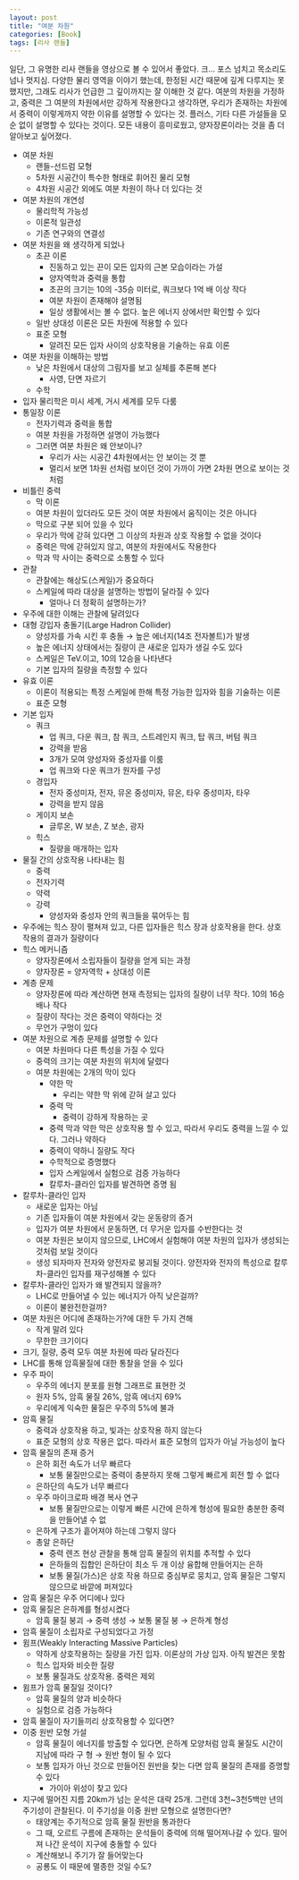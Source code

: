 ```yaml
---
layout: post
title: "여분 차원"
categories: [Book]
tags: [리사 랜들]
---
```


일단, 그 유명한 리사 랜들을 영상으로 볼 수 있어서 좋았다. 크... 포스 넘치고 목소리도 넘나 멋지심. 다양한 물리 영역을 이야기 했는데, 한정된 시간 때문에 깊게 다루지는 못했지만, 그래도 리사가 언급한 그 깊이까지는 잘 이해한 것 같다. 여분의 차원을 가정하고, 중력은 그 여분의 차원에서만 강하게 작용한다고 생각하면, 우리가 존재하는 차원에서 중력이 이렇게까지 약한 이유를 설명할 수 있다는 것. 플러스, 기타 다른 가설들을 모순 없이 설명할 수 있다는 것이다. 모든 내용이 흥미로웠고, 양자장론이라는 것을 좀 더 알아보고 싶어졌다.

-   여분 차원
    -   랜들-선드럼 모형
    -   5차원 시공간이 특수한 형태로 휘어진 물리 모형
    -   4차원 시공간 외에도 여분 차원이 하나 더 있다는 것
-   여분 차원의 개연성
    -   물리학적 가능성
    -   이론적 일관성
    -   기존 연구와의 연결성
-   여분 차원을 왜 생각하게 되었나
    -   초끈 이론
        -   진동하고 있는 끈이 모든 입자의 근본 모습이라는 가설
        -   양자역학과 중력을 통합
        -   초끈의 크기는 10의 -35승 미터로, 쿼크보다 1억 배 이상 작다
        -   여분 차원이 존재해야 설명됨
        -   일상 생활에서는 볼 수 없다. 높은 에너지 상에서만 확인할 수 있다
    -   일반 상대성 이론은 모든 차원에 적용할 수 있다
    -   표준 모형
        -   알려진 모든 입자 사이의 상호작용을 기술하는 유효 이론
-   여분 차원을 이해하는 방법
    -   낮은 차원에서 대상의 그림자를 보고 실체를 추론해 본다
        -   사영, 단면 자르기
    -   수학
-   입자 물리학은 미시 세계, 거시 세계를 모두 다룸
-   통일장 이론
    -   전자기력과 중력을 통합
    -   여분 차원을 가정하면 설명이 가능했다
    -   그러면 여분 차원은 왜 안보이나?
        -   우리가 사는 시공간 4차원에서는 안 보이는 것 뿐
        -   멀리서 보면 1차원 선처럼 보이던 것이 가까이 가면 2차원 면으로 보이는 것처럼
-   비틀린 중력
    -   막 이론
    -   여분 차원이 있더라도 모든 것이 여분 차원에서 움직이는 것은 아니다
    -   막으로 구분 되어 있을 수 있다
    -   우리가 막에 갇혀 있다면 그 이상의 차원과 상호 작용할 수 없을 것이다
    -   중력은 막에 갇혀있지 않고, 여분의 차원에서도 작용한다
    -   막과 막 사이는 중력으로 소통할 수 있다
-   관찰
    -   관찰에는 해상도(스케일)가 중요하다
    -   스케일에 따라 대상을 설명하는 방법이 달라질 수 있다
        -   얼마나 더 정확히 설명하는가?
-   우주에 대한 이해는 관찰에 달려있다
-   대형 강입자 충돌기(Large Hadron Collider)
    -   양성자를 가속 시킨 후 충돌 → 높은 에너지(14조 전자볼트)가 발생
    -   높은 에너지 상태에서는 질량이 큰 새로운 입자가 생길 수도 있다
    -   스케일은 TeV.이고, 10의 12승을 나타낸다
    -   기본 입자의 질량을 측정할 수 있다
-   유효 이론
    -   이론이 적용되는 특정 스케일에 한해 특정 가능한 입자와 힘을 기술하는 이론
    -   표준 모형
-   기본 입자
    -   쿼크
        -   업 쿼크, 다운 쿼크, 참 쿼크, 스트레인지 쿼크, 탑 쿼크, 버텀 쿼크
        -   강력을 받음
        -   3개가 모여 양성자와 중성자를 이룸
        -   업 쿼크와 다운 쿼크가 원자를 구성
    -   경입자
        -   전자 중성미자, 전자, 뮤온 중성미자, 뮤온, 타우 중성미자, 타우
        -   강력을 받지 않음
    -   게이지 보손
        -   글루온, W 보손, Z 보손, 광자
    -   힉스
        -   질량을 매개하는 입자
-   물질 간의 상호작용 나타내는 힘
    -   중력
    -   전자기력
    -   약력
    -   강력
        -   양성자와 중성자 안의 쿼크들을 묶어두는 힘
-   우주에는 힉스 장이 펼쳐져 있고, 다른 입자들은 힉스 장과 상호작용을 한다. 상호 작용의 결과가 질량이다
-   힉스 메커니즘
    -   양자장론에서 소립자들이 질량을 얻게 되는 과정
    -   양자장론 = 양자역학 + 상대성 이론
-   계층 문제
    -   양자장론에 따라 계산하면 현재 측정되는 입자의 질량이 너무 작다. 10의 16승 배나 작다
    -   질량이 작다는 것은 중력이 약하다는 것
    -   무언가 구멍이 있다
-   여분 차원으로 계층 문제를 설명할 수 있다
    -   여분 차원마다 다른 특성을 가질 수 있다
    -   중력의 크기는 여분 차원의 위치에 달렸다
    -   여분 차원에는 2개의 막이 있다
        -   약한 막
            -   우리는 약한 막 위에 갇혀 살고 있다
        -   중력 막
            -   중력이 강하게 작용하는 곳
        -   중력 막과 약한 막은 상호작용 할 수 있고, 따라서 우리도 중력을 느낄 수 있다. 그러나 약하다
        -   중력이 약하니 질량도 작다
        -   수학적으로 증명했다
        -   입자 스케일에서 실험으로 검증 가능하다
        -   칼루차-클라인 입자를 발견하면 증명 됨
-   칼루차-클라인 입자
    -   새로운 입자는 아님
    -   기존 입자들이 여분 차원에서 갖는 운동량의 증거
    -   입자가 여분 차원에서 운동하면, 더 무거운 입자를 수반한다는 것
    -   여분 차원은 보이지 않으므로, LHC에서 실험해야 여분 차원의 입자가 생성되는 것처럼 보일 것이다
    -   생성 되자마자 전자와 양전자로 붕괴될 것이다. 양전자와 전자의 특성으로 칼루차-클라인 입자를 재구성해볼 수 있다
-   칼루차-클라인 입자가 왜 발견되지 않을까?
    -   LHC로 만들어낼 수 있는 에너지가 아직 낮은걸까?
    -   이론이 불완전한걸까?
-   여분 차원은 어디에 존재하는가?에 대한 두 가지 견해
    -   작게 말려 있다
    -   무한한 크기이다
-   크기, 질량, 중력 모두 여분 차원에 따라 달라진다
-   LHC를 통해 암흑물질에 대한 통찰을 얻을 수 있다
-   우주 파이
    -   우주의 에너지 분포를 원형 그래프로 표현한 것
    -   원자 5%, 암흑 물질 26%, 암흑 에너지 69%
    -   우리에게 익숙한 물질은 우주의 5%에 불과
-   암흑 물질
    -   중력과 상호작용 하고, 빛과는 상호작용 하지 않는다
    -   표준 모형의 상호 작용은 없다. 따라서 표준 모형의 입자가 아닐 가능성이 높다
-   암흑 물질의 존재 증거
    -   은하 회전 속도가 너무 빠르다
        -   보통 물질만으로는 중력이 충분하지 못해 그렇게 빠르게 회전 할 수 없다
    -   은하단의 속도가 너무 빠르다
    -   우주 마이크로파 배경 복사 연구
        -   보통 물질만으로는 이렇게 빠른 시간에 은하계 형성에 필요한 충분한 중력을 만들어낼 수 없
    -   은하계 구조가 흩어져야 하는데 그렇지 않다
    -   총알 은하단
        -   중력 렌즈 현상 관찰을 통해 암흑 물질의 위치를 추적할 수 있다
        -   은하들의 집합인 은하단이 최소 두 개 이상 융합해 만들어지는 은하
        -   보통 물질(가스)은 상호 작용 하므로 중심부로 뭉치고, 암흑 물질은 그렇지 않으므로 바깥에 퍼져있다
-   암흑 물질은 우주 어디에나 있다
-   암흑 물질은 은하계를 형성시켰다
    -   암흑 물질 붕괴 → 중력 생성 → 보통 물질 붕 → 은하계 형성
-   암흑 물질이 소립자로 구성되었다고 가정
-   윔프(Weakly Interacting Massive Particles)
    -   약하게 상호작용하는 질량을 가진 입자. 이론상의 가상 입자. 아직 발견은 못함
    -   힉스 입자와 비슷한 질량
    -   보통 물질과도 상호작용. 중력은 제외
-   윔프가 암흑 물질일 것이다?
    -   암흑 물질의 양과 비슷하다
    -   실험으로 검증 가능하다
-   암흑 물질이 자기들끼리 상호작용할 수 있다면?
-   이중 원반 모형 가설
    -   암흑 물질이 에너지를 방출할 수 있다면, 은하계 모양처럼 암흑 물질도 시간이 지남에 따라 구 형 → 원반 형이 될 수 있다
    -   보통 입자가 아닌 것으로 만들어진 원반을 찾는 다면 암흑 물질의 존재를 증명할 수 있다
        -   가이아 위성이 찾고 있다
-   지구에 떨어진 지름 20km가 넘는 운석은 대략 25개. 그런데 3천~3천5백만 년의 주기성이 관찰된다. 이 주기성을 이중 원반 모형으로 설명한다면?
    -   태양계는 주기적으로 암흑 물질 원반을 통과한다
    -   그 때, 오르트 구름에 존재하는 운석들이 중력에 의해 떨어져나갈 수 있다. 떨어져 나간 운석이 지구에 충돌할 수 있다
    -   계산해보니 주기가 잘 들어맞는다
    -   공룡도 이 때문에 멸종한 것일 수도?